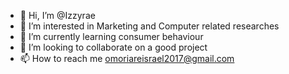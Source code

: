 - 👋 Hi, I’m @Izzyrae
- 👀 I’m interested in Marketing and Computer related researches
- 🌱 I’m currently learning consumer behaviour
- 💞️ I’m looking to collaborate on a good project
- 📫 How to reach me omoriareisrael2017@gmail.com 

<!---
Izzyrae/Izzyrae is a ✨ special ✨ repository because its `README.md` (this file) appears on your GitHub profile.
You can click the Preview link to take a look at your changes.
--->
